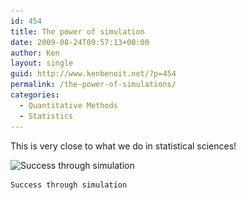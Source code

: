 ```yaml
---
id: 454
title: The power of simulation
date: 2009-08-24T09:57:13+00:00
author: Ken
layout: single
guid: http://www.kenbenoit.net/?p=454
permalink: /the-power-of-simulations/
categories:
  - Quantitative Methods
  - Statistics
---
```

This is very close to what we do in statistical sciences!


  <img class="size-full wp-image-455   " title="64750.strip" src="/assets/images/64750.strip.jpg" alt="Success through simulation" width="512" height="159" srcset="/assets/images/64750.strip.jpg 640w, /assets/images/64750.strip-300x93.jpg 300w" sizes="(max-width: 512px) 100vw, 512px" />
  
  
    Success through simulation
  


